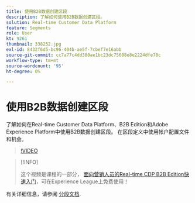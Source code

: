 ```yaml
---
title: 使用B2B数据创建区段
description: 了解如何使用B2B数据创建区段。
solution: Real-time Customer Data Platform
feature: Segments
role: User
kt: 9261
thumbnail: 338252.jpg
exl-id: 8432f6d5-bc96-404b-ae5f-7cbef7e16abb
source-git-commit: cc7a77c4dd380ae1bc23dc75608e8e2224dfe78c
workflow-type: tm+mt
source-wordcount: '95'
ht-degree: 0%

---
```


# 使用B2B数据创建区段

了解如何在Real-time Customer Data Platform、B2B Edition和Adobe Experience Platform中使用B2B数据创建区段。 在区段定义中使用帐户配置文件和机会。

>[!VIDEO](https://video.tv.adobe.com/v/338252?quality=12&learn=on)

>[!INFO]
>
> 这个视频是课程的一部分， [面向营销人员的Real-time CDP B2B Edition快速入门](https://experienceleague.adobe.com/?recommended=ExperiencePlatform-U-1-2021.rtcdp.b2b)，可在Experience League上免费使用！

有关详细信息，请参阅 [分段文档](https://experienceleague.adobe.com/docs/experience-platform/rtcdp/profile/profile-browse.html).
